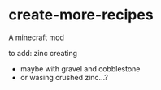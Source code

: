# create-more-recipes
A minecraft mod

to add:
zinc creating
 - maybe with gravel and cobblestone
 - or wasing crushed zinc...?
